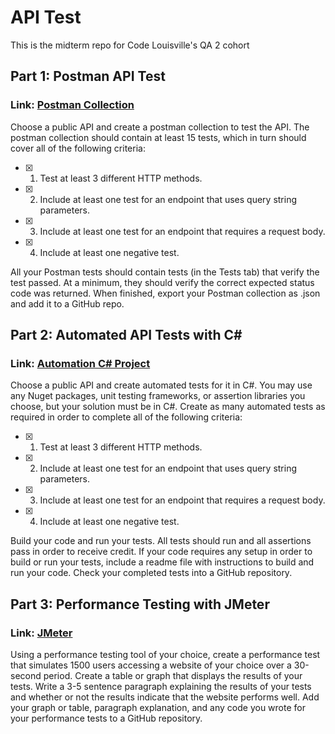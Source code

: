 # API Test

This is the midterm repo for Code Louisville's QA 2 cohort

## Part 1: Postman API Test
### Link: [Postman Collection](https://github.com/TheKacho/API-Test/blob/main/Postman%20tests/CodeLouPostmanCollection)
Choose a public API and create a postman collection to test the API. The postman collection should contain at least
15 tests, which in turn should cover all of the following criteria:

- [x] 1. Test at least 3 different HTTP methods.
- [x] 2. Include at least one test for an endpoint that uses query string parameters.
- [x] 3. Include at least one test for an endpoint that requires a request body. 
- [x] 4. Include at least one negative test.

All your Postman tests should contain tests (in the Tests tab) that verify the test
passed. At a minimum, they should verify the correct expected status code was
returned. When finished, export your Postman collection as .json and add it to
a GitHub repo.


## Part 2: Automated API Tests with C#
### Link: [Automation C# Project](https://github.com/TheKacho/API-Test/tree/main/API%20Test)
Choose a public API and create automated tests for it in C#. 
You may use any Nuget packages, unit testing frameworks, or assertion libraries you choose, but your solution must be in C#. 
Create as many automated tests as required in order to complete all of the following criteria: 

- [x] 1. Test at least 3 different HTTP methods. 
  
- [x] 2. Include at least one test for an endpoint that uses query string parameters.
  
- [x] 3. Include at least one test for an endpoint that requires a request body.
  
- [x] 4. Include at least one negative test.
  

Build your code and run your tests. All tests should run and all assertions pass in order to receive credit. 
If your code requires any setup in order to build or run your tests, include a readme file with instructions to build and run your code. 
Check your completed tests into a GitHub repository. 



## Part 3: Performance Testing with JMeter
### Link: [JMeter](https://github.com/TheKacho/API-Test/tree/main/JMeter%20Tests)
Using a performance testing tool of your choice, create a performance test that simulates 1500
users accessing a website of your choice over a 30-second period. Create a table or graph that
displays the results of your tests. Write a 3-5 sentence paragraph explaining the results of your
tests and whether or not the results indicate that the website performs well. Add your graph or
table, paragraph explanation, and any code you wrote for your performance tests to a GitHub
repository.